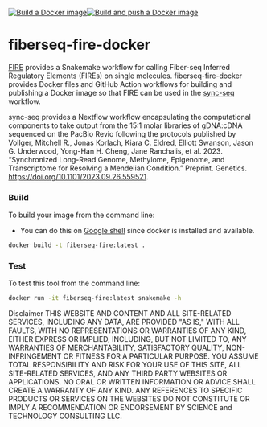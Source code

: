 [![Build a Docker image](https://github.com/adeslatt/fiberseq-fire-docker/actions/workflows/docker-image.yml/badge.svg)](https://github.com/adeslatt/fiberseq-fire-docker/actions/workflows/docker-image.yml)[![Build and push a Docker image](https://github.com/adeslatt/fiberseq-fire-docker/actions/workflows/docker-publish.yml/badge.svg)](https://github.com/adeslatt/fiberseq-fire-docker/actions/workflows/docker-publish.yml)

# fiberseq-fire-docker

[FIRE](https://github.com/fiberseq/FIRE) provides a Snakemake workflow for calling Fiber-seq Inferred Regulatory Elements (FIREs) on single molecules. fiberseq-fire-docker provides Docker files and GitHub Action workflows for building and publishing a Docker image so that FIRE can be used in the [sync-seq](https://github.com/adeslatt/sync-seq) workflow.

sync-seq provides a Nextflow workflow encapsulating the computational components to take output from the 15:1 molar libraries of gDNA:cDNA sequenced on the PacBio Revio following the protocols published by Vollger, Mitchell R., Jonas Korlach, Kiara C. Eldred, Elliott Swanson, Jason G. Underwood, Yong-Han H. Cheng, Jane Ranchalis, et al. 2023. “Synchronized Long-Read Genome, Methylome, Epigenome, and Transcriptome for Resolving a Mendelian Condition.” Preprint. Genetics. https://doi.org/10.1101/2023.09.26.559521.

### Build

To build your image from the command line:
* You can do this on [Google shell](https://shell.cloud.google.com) since docker is installed and available.

```bash
docker build -t fiberseq-fire:latest .
```

### Test

To test this tool from the command line:

```bash
docker run -it fiberseq-fire:latest snakemake -h
```

Disclaimer
THIS WEBSITE AND CONTENT AND ALL SITE-RELATED SERVICES, INCLUDING ANY DATA, ARE PROVIDED "AS IS," WITH ALL FAULTS, WITH NO REPRESENTATIONS OR WARRANTIES OF ANY KIND, EITHER EXPRESS OR IMPLIED, INCLUDING, BUT NOT LIMITED TO, ANY WARRANTIES OF MERCHANTABILITY, SATISFACTORY QUALITY, NON-INFRINGEMENT OR FITNESS FOR A PARTICULAR PURPOSE. YOU ASSUME TOTAL RESPONSIBILITY AND RISK FOR YOUR USE OF THIS SITE, ALL SITE-RELATED SERVICES, AND ANY THIRD PARTY WEBSITES OR APPLICATIONS. NO ORAL OR WRITTEN INFORMATION OR ADVICE SHALL CREATE A WARRANTY OF ANY KIND. ANY REFERENCES TO SPECIFIC PRODUCTS OR SERVICES ON THE WEBSITES DO NOT CONSTITUTE OR IMPLY A RECOMMENDATION OR ENDORSEMENT BY SCIENCE and TECHNOLOGY CONSULTING LLC.
